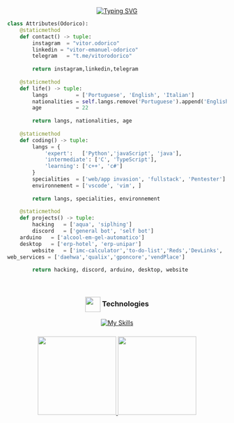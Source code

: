 <div align=center>
<a href="https://git.io/typing-svg"><img src="https://readme-typing-svg.demolab.com?font=Roboto&pause=1000&color=D9E6D1&center=true&width=435&lines=Hello+World!;I'm+Vitor Odorico!;Developer Full-Stacks : ); Founder The Black Panther Code" alt="Typing SVG" /></a>
</div>




```python
class Attributes(Odorico):
	@staticmethod
	def contact() -> tuple:
	    instagram  = "vitor.odorico"
	    linkedin = "vitor-emanuel-odorico"
	    telegram   = "t.me/vitorodorico"
	    
	    return instagram,linkedin,telegram
	
	@staticmethod
	def life() -> tuple:
		langs         = ['Portuguese', 'English', 'Italian']
		nationalities = self.langs.remove('Portuguese').append('English')
		age           = 22
		
		return langs, nationalities, age
	
	@staticmethod
	def coding() -> tuple:
		langs = {
			'expert':   ['Python','javaScript', 'java'],
			'intermediate': ['C', 'TypeScript'],
			'learning': ['c++', 'c#']
		}
		specialities  = ['web/app invasion', 'fullstack', 'Pentester']
		environnement = ['vscode', 'vim', ]
		
		return langs, specialities, environnement
	
	@staticmethod
	def projects() -> tuple:
		hacking   = ['aqua', 'siplhing']
		discord   = ['general bot', 'self bot']
    arduino   = ['alcool-em-gel-automatico']
    desktop   = ['erp-hotel', 'erp-unipar']
		website   = ['imc-calculator','to-do-list','Reds','DevLinks', 'Freeway', 'Pong', ]
web_services = ['daehwa','qualix','gponcore','vendPlace']
		
		return hacking, discord, arduino, desktop, website

```

<div style="display: inline_block" align="center"><br>
 <h3 align="center"><img align="center" width="35x" src="https://cdn3.emoji.gg/emojis/3085-vsl-developer.png](https://cdn3.emoji.gg/emojis/7386-text-g.png"/> Technologies</h3>
  
  [![My Skills](https://skills.thijs.gg/icons?i=nodejs,python,java,js,ts,c,mysql,mongo#&theme=dark)](https://skills.thijs.gg)
  
</div>

###

<div align="center">
  <a href="https://github.com/VitorOdorico" />

<img height="180em" src="https://github-readme-stats.vercel.app/api?username=VitorOdorico&show_icons=true&theme=dark&include_all_commits=true&count_private=true"/>
  <img height="180em" src="https://github-readme-stats.vercel.app/api/top-langs/?username=VitorOdorico&layout=compact&theme=dark"/>
</div>













